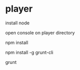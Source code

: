 player
======

install node

open console on player directory

npm install

npm install -g grunt-cli

grunt
